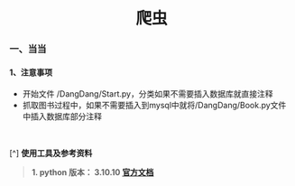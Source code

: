# <center>**爬虫**


### **一、当当**  
#### **1、注意事项**
- 开始文件 /DangDang/Start.py，分类如果不需要插入数据库就直接注释
- 抓取图书过程中，如果不需要插入到mysql中就将/DangDang/Book.py文件中插入数据库部分注释


<br>

[^] **使用工具及参考资料**
> **1. python 版本： 3.10.10 [官方文档](https://docs.python.org/release/3.10.10/library/index.html)**